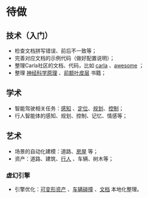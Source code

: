 # 待做

## 技术（入门）
* 检查文档拼写错误、前后不一致等；
* 完善对应文档的示例代码（做好配置说明）；
* 整理Carla社区的文档、代码，比如 [carla](https://github.com/OpenHUTB/carla/tree/master/PythonAPI/examples) 、[awesome](https://github.com/Amin-Tgz/awesome-CARLA) ；
* 整理 [神经科学原理](https://github.com/OpenHUTB/neuro) 、[前额叶皮层](https://github.com/OpenHUTB/PFC) 书籍；

## 学术
* 智能驾驶相关任务：[感知](algorithms/perception.md) 、[定位](algorithms/localization.md)、[规划](algorithms/planning.md)、[控制](algorithms/control.md)；
* 行人智能体的感知、规划、控制、记忆、情感等；

## 艺术
* 场景的自动化建模：道路、[房屋](https://github.com/chenzhaiyu/footprint-detection) 等；
* 资产：道路、建筑、[行人](https://github.com/EpicGames/MetaHuman-DNA-Calibration) 、车辆、树木等；
### 虚幻引擎
* 引擎优化：[可变形资产](https://github.com/GPUOpen-Effects/FEMFX) 、[车辆碰撞](https://github.com/OpenRadioss/OpenRadioss) 、[文档](https://github.com/OpenHUTB/engine_doc) 本地化整理。


